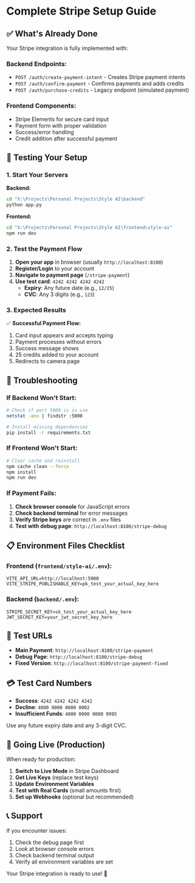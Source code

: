 # Complete Stripe Setup Guide

## ✅ What's Already Done

Your Stripe integration is fully implemented with:

### Backend Endpoints:
- `POST /auth/create-payment-intent` - Creates Stripe payment intents
- `POST /auth/confirm-payment` - Confirms payments and adds credits
- `POST /auth/purchase-credits` - Legacy endpoint (simulated payment)

### Frontend Components:
- Stripe Elements for secure card input
- Payment form with proper validation
- Success/error handling
- Credit addition after successful payment

## 🚀 Testing Your Setup

### 1. Start Your Servers

**Backend:**
```bash
cd "X:\Projects\Personal Projects\Style AI\backend"
python app.py
```

**Frontend:**
```bash
cd "X:\Projects\Personal Projects\Style AI\frontend\style-ai"
npm run dev
```

### 2. Test the Payment Flow

1. **Open your app** in browser (usually `http://localhost:8100`)
2. **Register/Login** to your account
3. **Navigate to payment page** (`/stripe-payment`)
4. **Use test card**: `4242 4242 4242 4242`
   - **Expiry**: Any future date (e.g., `12/25`)
   - **CVC**: Any 3 digits (e.g., `123`)

### 3. Expected Results

✅ **Successful Payment Flow:**
1. Card input appears and accepts typing
2. Payment processes without errors
3. Success message shows
4. 25 credits added to your account
5. Redirects to camera page

## 🔧 Troubleshooting

### If Backend Won't Start:
```bash
# Check if port 5000 is in use
netstat -ano | findstr :5000

# Install missing dependencies
pip install -r requirements.txt
```

### If Frontend Won't Start:
```bash
# Clear cache and reinstall
npm cache clean --force
npm install
npm run dev
```

### If Payment Fails:
1. **Check browser console** for JavaScript errors
2. **Check backend terminal** for error messages
3. **Verify Stripe keys** are correct in `.env` files
4. **Test with debug page**: `http://localhost:8100/stripe-debug`

## 📋 Environment Files Checklist

### Frontend (`frontend/style-ai/.env`):
```env
VITE_API_URL=http://localhost:5000
VITE_STRIPE_PUBLISHABLE_KEY=pk_test_your_actual_key_here
```

### Backend (`backend/.env`):
```env
STRIPE_SECRET_KEY=sk_test_your_actual_key_here
JWT_SECRET_KEY=your_jwt_secret_key_here
```

## 🎯 Test URLs

- **Main Payment**: `http://localhost:8100/stripe-payment`
- **Debug Page**: `http://localhost:8100/stripe-debug`
- **Fixed Version**: `http://localhost:8100/stripe-payment-fixed`

## 💳 Test Card Numbers

- **Success**: `4242 4242 4242 4242`
- **Decline**: `4000 0000 0000 0002`
- **Insufficient Funds**: `4000 0000 0000 9995`

Use any future expiry date and any 3-digit CVC.

## 🚀 Going Live (Production)

When ready for production:

1. **Switch to Live Mode** in Stripe Dashboard
2. **Get Live Keys** (replace test keys)
3. **Update Environment Variables**
4. **Test with Real Cards** (small amounts first)
5. **Set up Webhooks** (optional but recommended)

## 📞 Support

If you encounter issues:
1. Check the debug page first
2. Look at browser console errors
3. Check backend terminal output
4. Verify all environment variables are set

Your Stripe integration is ready to use! 🎉


